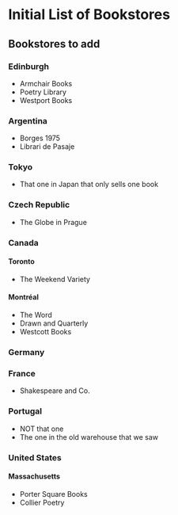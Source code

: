 # Initial List of Bookstores

## Bookstores to add

### Edinburgh
- Armchair Books
- Poetry Library
- Westport Books

### Argentina

- Borges 1975
- Librari de Pasaje

### Tokyo
- That one in Japan that only sells one book

### Czech Republic
- The Globe in Prague

### Canada

#### Toronto
- The Weekend Variety

#### Montréal
- The Word
- Drawn and Quarterly
- Westcott Books

### Germany

### France
- Shakespeare and Co.

### Portugal
- NOT that one
- The one in the old warehouse that we saw

### United States

#### Massachusetts
- Porter Square Books
- Collier Poetry
